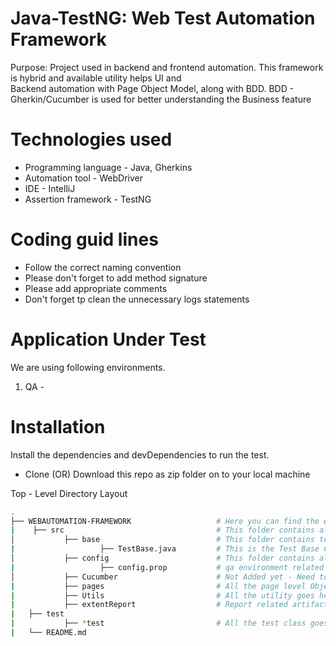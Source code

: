 # Java-TestNG: Web Test Automation Framework
Purpose: Project used in backend and frontend automation. This framework is hybrid and available utility helps UI and   
Backend automation with Page Object Model, along with BDD. BDD - Gherkin/Cucumber is used for better understanding the
Business feature

# Technologies used
* Programming language - Java, Gherkins
* Automation tool - WebDriver
* IDE - IntelliJ
* Assertion framework - TestNG

# Coding guid lines
* Follow the correct naming convention
* Please don't forget to add method signature
* Please add appropriate comments
* Don't forget tp clean the unnecessary logs statements

# Application Under Test
We are using following environments.
1. QA - <Environment URL to add>

# Installation
Install the dependencies and devDependencies to run the test.

* Clone (OR) Download this repo as zip folder on to your local machine

Top - Level Directory Layout

```sh
.
├── WEBAUTOMATION-FRAMEWORK                   # Here you can find the entire project.
|    ├── src                                  # This folder contains all the framework structure
│           ├── base                          # This folder contains test base class
|                   ├── TestBase.java         # This is the Test Base Class, which contains all the initial setup 
│           ├── config                        # This folder contains all the environment configs 
|                   ├── config.prop           # qa environment related config goes here 
│           ├── Cucumber                      # Not Added yet - Need to update this Cucumber Capabilities
|           ├── pages                         # All the page level Objects goes here
|           ├── Utils                         # All the utility goes here
|           ├── extentReport                  # Report related artifacts 
|   ├── test
|           ├── *test                         # All the test class goes here 
|   └── README.md
```
